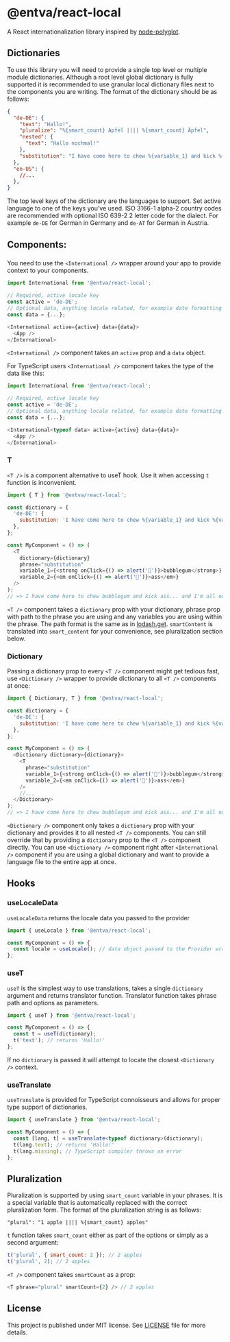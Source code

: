 @entva/react-local
=============

A React internationalization library inspired by [node-polyglot](https://airbnb.io/polyglot.js/).

## Dictionaries

To use this library you will need to provide a single top level or multiple module dictionaries. Although a root level global dictionary is fully supported it is recommended to use granular local dictionary files next to the components you are writing. The format of the dictionary should be as follows:

```json
{
  "de-DE": {
    "text": "Hallo!",
    "pluralize": "%{smart_count} Apfel |||| %{smart_count} Äpfel",
    "nested": {
      "text": "Hallo nochmal!"
    },
    "substitution": "I have come here to chew %{variable_1} and kick %{variable_2}... and I'm all out of %{variable_1}."
  },
  "en-US": {
    //...
  },
}
```

The top level keys of the dictionary are the languages to support. Set active language to one of the keys you've used. ISO 3166-1 alpha-2 country codes are recommended with optional ISO 639-2 2 letter code for the dialect. For example `de-DE` for German in Germany and `de-AT` for German in Austria.


## Components:

### <International />

You need to use the `<International />` wrapper around your app to provide context to your components.
```javascript
import International from '@entva/react-local';

// Required, active locale key
const active = 'de-DE';  
// Optional data, anything locale related, for example date formatting options
const data = {...};

<International active={active} data={data}>
  <App />
</International>
```
`<International />` component takes an `active` prop and a `data` object.

For TypeScript users `<International />` component takes the type of the data like this:

```typescript
import International from '@entva/react-local';

// Required, active locale key
const active = 'de-DE';  
// Optional data, anything locale related, for example date formatting options
const data = {...};

<International<typeof data> active={active} data={data}>
  <App />
</International>
```


### T

`<T />` is a component alternative to useT hook. Use it when accessing `t` function is inconvenient.

```javascript
import { T } from '@entva/react-local';

const dictionary = {
  'de-DE': {
    substitution: 'I have come here to chew %{variable_1} and kick %{variable_2}... and I\'m all out of %{variable_1}.',
  },
};

const MyComponent = () => (
  <T
    dictionary={dictionary}
    phrase="substitution"
    variable_1={<strong onClick={() => alert('🍬')}>bubblegum</strong>}
    variable_2={<em onClick={() => alert('🍑')}>ass</em>}
  />
);
// => I have come here to chew bubblegum and kick ass... and I'm all out of bubblegum.
```

`<T />` component takes a `dictionary` prop with your dictionary, phrase prop with path to the phrase you are using and any variables you are using within the phrase. The path format is the same as in [lodash.get](https://lodash.com/docs/4.17.15#get). `smartContent` is translated into `smart_content` for your convenience, see pluralization section below.

### Dictionary

Passing a dictionary prop to every `<T />` component might get tedious fast, use `<Dictionary />` wrapper to provide dictionary to all `<T />` components at once:

```javascript
import { Dictionary, T } from '@entva/react-local';

const dictionary = {
  'de-DE': {
    substitution: 'I have come here to chew %{variable_1} and kick %{variable_2}... and I\'m all out of %{variable_1}.',
  },
};

const MyComponent = () => (
  <Dictionary dictionary={dictionary}>
    <T
      phrase="substitution"
      variable_1={<strong onClick={() => alert('🍬')}>bubblegum</strong>}
      variable_2={<em onClick={() => alert('🍑')}>ass</em>}
    />
    //...
  </Dictionary>
);
// => I have come here to chew bubblegum and kick ass... and I'm all out of bubblegum.
```

`<Dictionary />` component only takes a `dictionary` prop with your dictionary and provides it to all nested `<T />` components. You can still override that by providing a `dictionary` prop to the `<T />` component directly. You can use `<Dictionary />` component right after `<International />` component if you are using a global dictionary and want to provide a language file to the entire app at once.

## Hooks

### useLocaleData

`useLocaleData` returns the locale data you passed to the provider

```javascript
import { useLocale } from '@entva/react-local';

const MyComponent = () => {
  const locale = useLocale(); // data object passed to the Provider wrapper
};

```

### useT

`useT` is the simplest way to use translations, takes a single `dictionary` argument and returns translator function. Translator function takes phrase path and options as parameters.

```javascript
import { useT } from '@entva/react-local';

const MyComponent = () => {
  const t = useT(dictionary);
  t('text'); // returns 'Hallo!'
};
```

If no `dictionary` is passed it will attempt to locate the closest `<Dictionary />` context.

### useTranslate

`useTranslate` is provided for TypeScript connoisseurs and allows for proper type support of dictionaries.

```typescript
import { useTranslate } from '@entva/react-local';

const MyComponent = () => {
  const [lang, t] = useTranslate<typeof dictionary>(dictionary);
  t(lang.text); // returns 'Hallo!'
  t(lang.missing); // TypeScript compiler throws an error
};
```

## Pluralization

Pluralization is supported by using `smart_count` variable in your phrases. It is a special variable that is automatically replaced with the correct pluralization form. The format of the pluralization string is as follows:

```
"plural": "1 apple |||| %{smart_count} apples"
```

`t` function takes `smart_count` either as part of the options or simply as a second argument:

```javascript
t('plural', { smart_count: 2 }); // 2 apples
t('plural', 2); // 2 apples
```

`<T />` component takes `smartCount` as a prop:

```javascript
<T phrase="plural" smartCount={2} /> // 2 apples
```

## License

This project is published under MIT license. See [LICENSE](LICENSE) file for more details.



